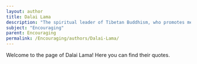 ```yaml
---
layout: author
title: Dalai Lama
description: "The spiritual leader of Tibetan Buddhism, who promotes messages of kindness, compassion, and encouraging peace among all people."
subject: "Encouraging"
parent: Encouraging
permalink: /Encouraging/authors/Dalai-Lama/
---
```


Welcome to the page of Dalai Lama! Here you can find their quotes.
